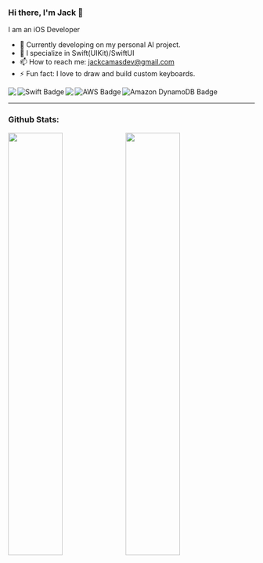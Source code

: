 ### Hi there, I'm Jack  👋
I am an iOS Developer

- 🔭 Currently developing on my personal AI project.
- 🌱 I specialize in Swift(UIKit)/SwiftUI
- 📫 How to reach me: jackcamasdev@gmail.com
- ⚡ Fun fact: I love to draw and build custom keyboards.
  
<img align="left" src="https://img.shields.io/badge/Xcode-007ACC?style=for-the-badge&logo=Xcode&logoColor=white" />
<img align="left" src="https://img.shields.io/badge/swift-F54A2A?style=for-the-badge&logo=swift&logoColor=white" alt="Swift Badge" />
<img align="left" src="https://img.shields.io/badge/git-%23F05033.svg?style=for-the-badge&logo=git&logoColor=white" />
<img align="left" src="https://img.shields.io/badge/AWS-%23FF9900.svg?style=for-the-badge&logo=amazon-aws&logoColor=white" alt="AWS Badge" />
<img src="https://img.shields.io/badge/Amazon%20DynamoDB-4053D6?style=for-the-badge&logo=Amazon%20DynamoDB&logoColor=white" alt="Amazon DynamoDB Badge" />

___
### Github Stats: 
<img align="left" width="47%" src="https://github-readme-stats-jack-camas.vercel.app/api?username=jack-camas&show_icons=true&theme=radical&hide=stars&rank_icon=github&border_radius=15" /> 
<img align="left" width="47%" src= "https://github-readme-streak-stats-indol.vercel.app?user=jack-camas&theme=highcontrast&border_radius=15" /> 



<!--
**Jack-Camas/Jack-Camas** is a ✨ _special_ ✨ repository because its `README.md` (this file) appears on your GitHub profile.

Here are some ideas to get you started:

- 🔭 I’m currently working on ...
- 🌱 I’m currently learning ...
- 👯 I’m looking to collaborate on ...
- 🤔 I’m looking for help with ...
- 💬 Ask me about ...
- 📫 How to reach me: ...
- 😄 Pronouns: ...
- ⚡ Fun fact: ...
-->

